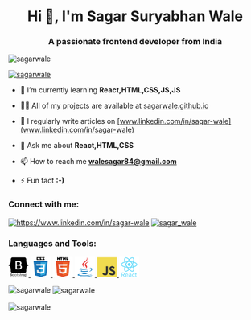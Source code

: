 <h1 align="center">Hi 👋, I'm Sagar Suryabhan Wale</h1>
<h3 align="center">A passionate frontend developer from India</h3>

<p align="left"> <img src="https://komarev.com/ghpvc/?username=sagarwale&label=Profile%20views&color=0e75b6&style=flat" alt="sagarwale" /> </p>

<p align="left"> <a href="https://github.com/ryo-ma/github-profile-trophy"><img src="https://github-profile-trophy.vercel.app/?username=sagarwale" alt="sagarwale" /></a> </p>

- 🌱 I’m currently learning **React,HTML,CSS,JS,JS**

- 👨‍💻 All of my projects are available at [sagarwale.github.io](https://github.com/SagarWale)

- 📝 I regularly write articles on [www.linkedin.com/in/sagar-wale](www.linkedin.com/in/sagar-wale)

- 💬 Ask me about **React,HTML,CSS**

- 📫 How to reach me **walesagar84@gmail.com**

- ⚡ Fun fact **:-)**

<h3 align="left">Connect with me:</h3>
<p align="left">
<a href="https://linkedin.com/in/https://www.linkedin.com/in/sagar-wale" target="blank"><img align="center" src="https://raw.githubusercontent.com/rahuldkjain/github-profile-readme-generator/master/src/images/icons/Social/linked-in-alt.svg" alt="https://www.linkedin.com/in/sagar-wale" height="30" width="40" /></a>
<a href="https://instagram.com/sagar_wale" target="blank"><img align="center" src="https://raw.githubusercontent.com/rahuldkjain/github-profile-readme-generator/master/src/images/icons/Social/instagram.svg" alt="sagar_wale" height="30" width="40" /></a>
</p>

<h3 align="left">Languages and Tools:</h3>
<p align="left"> <a href="https://getbootstrap.com" target="_blank" rel="noreferrer"> <img src="https://raw.githubusercontent.com/devicons/devicon/master/icons/bootstrap/bootstrap-plain-wordmark.svg" alt="bootstrap" width="40" height="40"/> </a> <a href="https://www.w3schools.com/css/" target="_blank" rel="noreferrer"> <img src="https://raw.githubusercontent.com/devicons/devicon/master/icons/css3/css3-original-wordmark.svg" alt="css3" width="40" height="40"/> </a> <a href="https://www.w3.org/html/" target="_blank" rel="noreferrer"> <img src="https://raw.githubusercontent.com/devicons/devicon/master/icons/html5/html5-original-wordmark.svg" alt="html5" width="40" height="40"/> </a> <a href="https://www.java.com" target="_blank" rel="noreferrer"> <img src="https://raw.githubusercontent.com/devicons/devicon/master/icons/java/java-original.svg" alt="java" width="40" height="40"/> </a> <a href="https://developer.mozilla.org/en-US/docs/Web/JavaScript" target="_blank" rel="noreferrer"> <img src="https://raw.githubusercontent.com/devicons/devicon/master/icons/javascript/javascript-original.svg" alt="javascript" width="40" height="40"/> </a> <a href="https://reactjs.org/" target="_blank" rel="noreferrer"> <img src="https://raw.githubusercontent.com/devicons/devicon/master/icons/react/react-original-wordmark.svg" alt="react" width="40" height="40"/> </a> </p>

<p><img align="left" src="https://github-readme-stats.vercel.app/api/top-langs?username=sagarwale&show_icons=true&locale=en&layout=compact" alt="sagarwale" /></p>

<p>&nbsp;<img align="center" src="https://github-readme-stats.vercel.app/api?username=sagarwale&show_icons=true&locale=en" alt="sagarwale" /></p>

<p><img align="center" src="https://github-readme-streak-stats.herokuapp.com/?user=sagarwale&" alt="sagarwale" /></p>
